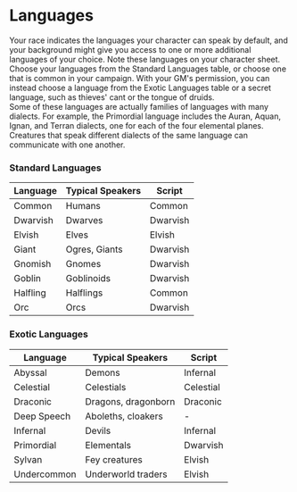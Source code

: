 # Languages 
Your race indicates the languages your character can speak by default, and your background might give you access to one or more additional languages of your choice. Note these languages on your character sheet.   
Choose your languages from the Standard Languages table, or choose one that is common in your campaign. With your GM's permission, you can instead choose a language from the Exotic Languages table or a secret language, such as thieves' cant or the tongue of druids.    
Some of these languages are actually families of languages with many dialects. For example, the Primordial language includes the Auran, Aquan, Ignan, and Terran dialects, one for each of the four elemental planes. Creatures that speak different dialects of the same language can communicate with one another.

### Standard Languages
| Language   | Typical Speakers  | Script   |
|------------|-------------------|----------|
| Common     | Humans            | Common   |
| Dwarvish   | Dwarves           | Dwarvish |
| Elvish     | Elves             | Elvish   |
| Giant      | Ogres, Giants     | Dwarvish |
| Gnomish    | Gnomes            | Dwarvish |
| Goblin     | Goblinoids        | Dwarvish |
| Halfling   | Halflings         | Common   |
| Orc        | Orcs              | Dwarvish |

### Exotic Languages
| Language    | Typical Speakers    | Script    |       
|-------------|---------------------|-----------|       
| Abyssal     | Demons              | Infernal  |        
| Celestial   | Celestials          | Celestial |        
| Draconic    | Dragons, dragonborn | Draconic  |      
| Deep Speech | Aboleths, cloakers  | -         |
| Infernal    | Devils              | Infernal  |      
| Primordial  | Elementals          | Dwarvish  |      
| Sylvan      | Fey creatures       | Elvish    |    
| Undercommon | Underworld traders  | Elvish    |    
